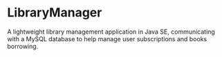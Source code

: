 # LibraryManager
A lightweight library management application in Java SE, communicating with a MySQL database to help manage user subscriptions and books borrowing.
